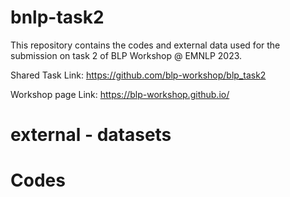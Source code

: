 # bnlp-task2

This repository contains the codes and external data used for the submission on task 2 of BLP Workshop @ EMNLP 2023.

Shared Task Link: https://github.com/blp-workshop/blp_task2

Workshop page Link: https://blp-workshop.github.io/

# external - datasets


# Codes
